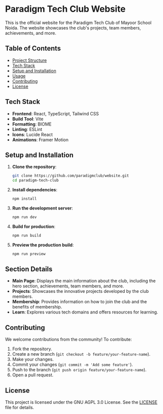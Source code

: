 # Paradigm Tech Club Website

This is the official website for the Paradigm Tech Club of Mayoor School Noida. The website showcases the club's projects, team members, achievements, and more.

## Table of Contents

- [Project Structure](#project-structure)
- [Tech Stack](#tech-stack)
- [Setup and Installation](#setup-and-installation)
- [Usage](#usage)
- [Contributing](#contributing)
- [License](#license)


## Tech Stack

- **Frontend**: React, TypeScript, Tailwind CSS
- **Build Tool**: Vite
- **Formatting**: BIOME 
- **Linting**: ESLint
- **Icons**: Lucide React
- **Animations**: Framer Motion


## Setup and Installation

1. **Clone the repository**:
    ```sh
    git clone https://github.com/paradigmclub/website.git
    cd paradigm-tech-club
    ```

2. **Install dependencies**:
    ```sh
    npm install
    ```

3. **Run the development server**:
    ```sh
    npm run dev
    ```

4. **Build for production**:
    ```sh
    npm run build
    ```

5. **Preview the production build**:
    ```sh
    npm run preview
    ```

## Section Details

- **Main Page**: Displays the main information about the club, including the hero section, achievements, team members, and more.
- **Projects**: Showcases the innovative projects developed by the club members.
- **Membership**: Provides information on how to join the club and the benefits of membership.
- **Learn**: Explores various tech domains and offers resources for learning.

## Contributing

We welcome contributions from the community! To contribute:

1. Fork the repository.
2. Create a new branch (`git checkout -b feature/your-feature-name`).
3. Make your changes.
4. Commit your changes (`git commit -m 'Add some feature'`).
5. Push to the branch (`git push origin feature/your-feature-name`).
6. Open a pull request.

## License

This project is licensed under the GNU AGPL 3.0 License. See the [LICENSE](LICENSE) file for details.
